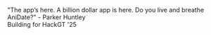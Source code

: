 "The app’s here. A billion dollar app is here. Do you live and breathe AniDate?" - Parker Huntley  
Building for HackGT '25
